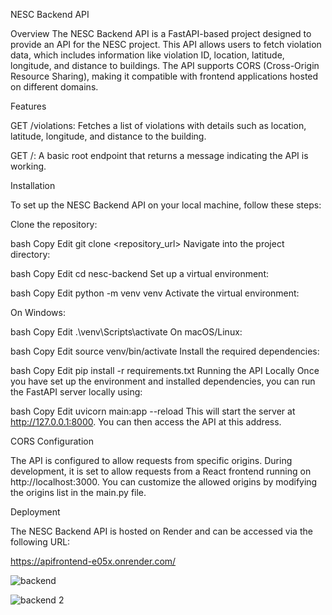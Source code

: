 NESC Backend API

Overview
The NESC Backend API is a FastAPI-based project designed to provide an API for the NESC project. This API allows users to fetch violation data, which includes information like violation ID, location, latitude, longitude, and distance to buildings. The API supports CORS (Cross-Origin Resource Sharing), making it compatible with frontend applications hosted on different domains.

Features

GET /violations: Fetches a list of violations with details such as location, latitude, longitude, and distance to the building.

GET /: A basic root endpoint that returns a message indicating the API is working.

Installation

To set up the NESC Backend API on your local machine, follow these steps:

Clone the repository:

bash
Copy
Edit
git clone <repository_url>
Navigate into the project directory:

bash
Copy
Edit
cd nesc-backend
Set up a virtual environment:

bash
Copy
Edit
python -m venv venv
Activate the virtual environment:

On Windows:

bash
Copy
Edit
.\venv\Scripts\activate
On macOS/Linux:

bash
Copy
Edit
source venv/bin/activate
Install the required dependencies:

bash
Copy
Edit
pip install -r requirements.txt
Running the API Locally
Once you have set up the environment and installed dependencies, you can run the FastAPI server locally using:

bash
Copy
Edit
uvicorn main:app --reload
This will start the server at http://127.0.0.1:8000. You can then access the API at this address.

CORS Configuration

The API is configured to allow requests from specific origins. During development, it is set to allow requests from a React frontend running on http://localhost:3000. You can customize the allowed origins by modifying the origins list in the main.py file.

Deployment

The NESC Backend API is hosted on Render and can be accessed via the following URL:

https://apifrontend-e05x.onrender.com/

![backend](https://github.com/user-attachments/assets/86cfc055-2ffc-4484-82b1-51883dfeeca7)



![backend 2](https://github.com/user-attachments/assets/dcc330fe-ada2-4498-be68-b660f0659aa1)

